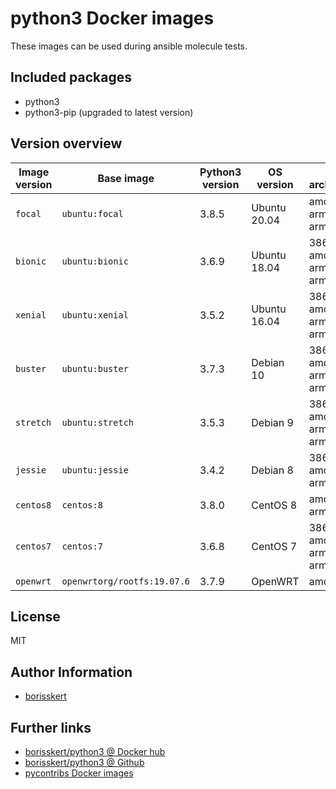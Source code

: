 # python3 Docker images

These images can be used during ansible molecule tests.

## Included packages

* python3
* python3-pip (upgraded to latest version)

## Version overview

| Image version | Base image | Python3 version | OS version | CPU architecture |
|---------------|------------|-----------------|------------|------------------|
| `focal`       | `ubuntu:focal` | 3.8.5       | Ubuntu 20.04 | amd64, arm/v7, arm64/v8 |
| `bionic`      | `ubuntu:bionic` | 3.6.9      | Ubuntu 18.04 | 386, amd64, arm/v7, arm64/v8 |
| `xenial`      | `ubuntu:xenial` | 3.5.2      | Ubuntu 16.04 | 386, amd64, arm/v7, arm64/v8 |
| `buster`      | `ubuntu:buster` | 3.7.3      | Debian 10    | 386, amd64, arm/v7, arm64/v8 |
| `stretch`     | `ubuntu:stretch` | 3.5.3     | Debian 9     | 386, amd64, arm/v7, arm64/v8 |
| `jessie`      | `ubuntu:jessie`  | 3.4.2     | Debian 8     | 386, amd64, arm/v7 |
| `centos8`     | `centos:8`       | 3.8.0     | CentOS 8     | amd64, arm64/v8 |
| `centos7`     | `centos:7`       | 3.6.8     | CentOS 7     | 386, amd64, arm/v7, arm64/v8 |
| `openwrt`     | `openwrtorg/rootfs:19.07.6` | 3.7.9 | OpenWRT | amd64 |

## License

MIT

## Author Information

* [borisskert](https://github.com/borisskert)

## Further links

* [borisskert/python3 @ Docker hub](https://hub.docker.com/r/borisskert/python3)
* [borisskert/python3 @ Github](https://github.com/borisskert/docker-python3)
* [pycontribs Docker images](https://hub.docker.com/u/pycontribs)
